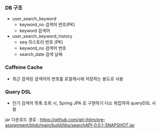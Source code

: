 
### DB 구조
* user_search_keyword
  * keyword_no 검색어 번호(PK)
  * keyword 검색어
* user_search_keyword_history
  * seq 히스토리 번호 (PK)
  * keyword_no 검색어 번호 
  * search_date 검색 날짜

### Caffeine Cache
* 최근 검색된 검색어의 번호를 로컬캐시에 저장하는 용도로 사용

### Query DSL
* 인기 검색어 목록 조회 시, Spring JPA 로 구현하기 다소 복잡하여 queryDSL 사용

jar 다운로드 경로 : https://github.com/git-jhlim/pre-assignment/blob/main/build/libs/searchAPI-0.0.1-SNAPSHOT.jar

